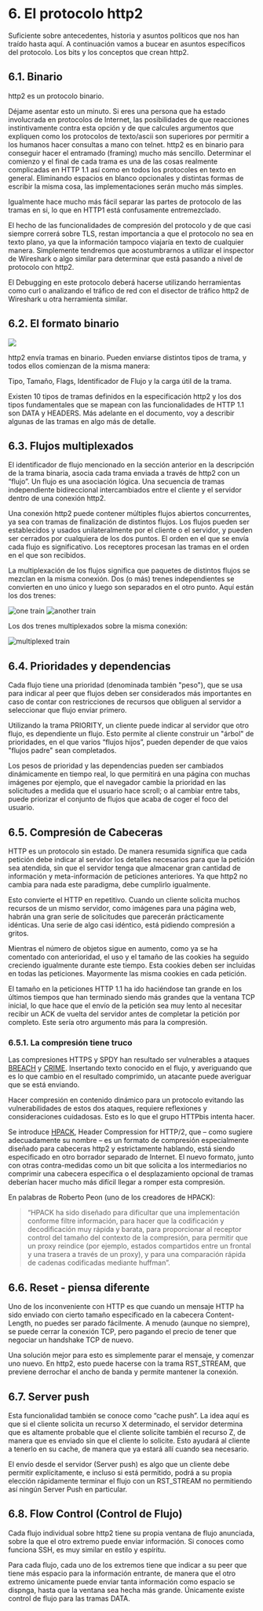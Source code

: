 # 6. El protocolo http2

Suficiente sobre antecedentes, historia y asuntos políticos que nos han traído hasta aquí. A continuación vamos a bucear en asuntos específicos del protocolo. Los bits y los conceptos que crean http2.

## 6.1. Binario

http2 es un protocolo binario.

Déjame asentar esto un minuto. Si eres una persona que ha estado involucrada en protocolos de Internet, las posibilidades de que reacciones instintivamente contra esta opción y de que calcules argumentos que expliquen como los protocolos de texto/ascii son superiores por permitir a los humanos hacer consultas a mano con telnet. http2 es en binario para conseguir hacer el entramado \(framing\) mucho más sencillo. Determinar el comienzo y el final de cada trama es una de las cosas realmente complicadas en HTTP 1.1 así como en todos los protocoles en texto en general. Eliminando espacios en blanco opcionales y distintas formas de escribir la misma cosa, las implementaciones serán mucho más simples.

Igualmente hace mucho más fácil separar las partes de protocolo de las tramas en si, lo que en HTTP1 está confusamente entremezclado.

El hecho de las funcionalidades de compresión del protocolo y de que casi siempre correrá sobre TLS, restan importancia a que el protocolo no sea en texto plano, ya que la información tampoco viajaría en texto de cualquier manera. Simplemente tendremos que acostumbrarnos a utilizar el inspector de Wireshark o algo similar para determinar que está pasando a nivel de protocolo con http2.

El Debugging en este protocolo deberá hacerse utilizando herramientas como curl o analizando el tráfico de red con el disector de tráfico http2 de Wireshark u otra herramienta similar.

## 6.2. El formato binario

![](https://raw.githubusercontent.com/bagder/http2-explained/master/images/frame-layout.png)

http2 envía tramas en binario. Pueden enviarse distintos tipos de trama, y todos ellos comienzan de la misma manera:

Tipo, Tamaño, Flags, Identificador de Flujo y la carga útil de la trama.

Existen 10 tipos de tramas definidos en la especificación http2 y los dos tipos fundamentales que se mapean con las funcionalidades de HTTP 1.1 son DATA y HEADERS. Más adelante en el documento, voy a describir algunas de las tramas en algo más de detalle.

## 6.3. Flujos multiplexados

El identificador de flujo mencionado en la sección anterior en la descripción de la trama binaria, asocia cada trama enviada a través de http2 con un “flujo”. Un flujo es una asociación lógica. Una secuencia de tramas independiente bidireccional intercambiados entre el cliente y el servidor dentro de una conexión http2.

Una conexión http2 puede contener múltiples flujos abiertos concurrentes, ya sea con tramas de finalización de distintos flujos. Los flujos pueden ser establecidos y usados unilateralmente por el cliente o el servidor, y pueden ser cerrados por cualquiera de los dos puntos. El orden en el que se envía cada flujo es significativo. Los receptores procesan las tramas en el orden en el que son recibidos.

La multiplexación de los flujos significa que paquetes de distintos flujos se mezclan en la misma conexión. Dos \(o más\) trenes independientes se convierten en uno único y luego son separados en el otro punto. Aquí están los dos trenes:

![one train](https://raw.githubusercontent.com/bagder/http2-explained/master/images/train-justin.jpg) ![another train](https://raw.githubusercontent.com/bagder/http2-explained/master/images/train-ikea.jpg)

Los dos trenes multiplexados sobre la misma conexión:

![multiplexed train](https://raw.githubusercontent.com/bagder/http2-explained/master/images/train-multiplexed.jpg)

## 6.4. Prioridades y dependencias

Cada flujo tiene una prioridad \(denominada también "peso"\), que se usa para indicar al peer que flujos deben ser considerados más importantes en caso de contar con restricciones de recursos que obliguen al servidor a seleccionar que flujo enviar primero.

Utilizando la trama PRIORITY, un cliente puede indicar al servidor que otro flujo, es dependiente un flujo. Esto permite al cliente construir un "árbol" de prioridades, en el que varios “flujos hijos”, pueden depender de que vaios "flujos padre" sean completados.

Los pesos de prioridad y las dependencias pueden ser cambiados dinámicamente en tiempo real, lo que permitirá en una página con muchas imágenes por ejemplo, que el navegador cambie la prioridad en las solicitudes a medida que el usuario hace scroll; o al cambiar entre tabs, puede priorizar el conjunto de flujos que acaba de coger el foco del usuario.

## 6.5. Compresión de Cabeceras

HTTP es un protocolo sin estado. De manera resumida significa que cada petición debe indicar al servidor los detalles necesarios para que la petición sea atendida, sin que el servidor tenga que almacenar gran cantidad de información y meta-información de peticiones anteriores. Ya que http2 no cambia para nada este paradigma, debe cumplirlo igualmente.

Esto convierte el HTTP en repetitivo. Cuando un cliente solicita muchos recursos de un mismo servidor, como imágenes para una página web, habrán una gran serie de solicitudes que parecerán prácticamente idénticas. Una serie de algo casi idéntico, está pidiendo compresión a gritos.

Mientras el número de objetos sigue en aumento, como ya se ha comentado con anterioridad, el uso y el tamaño de las cookies ha seguido creciendo igualmente durante este tiempo. Esta cookies deben ser incluidas en todas las peticiones. Mayormente las misma cookies en cada petición.

El tamaño en la peticiones HTTP 1.1 ha ido haciéndose tan grande en los últimos tiempos que han terminado siendo más grandes que la ventana TCP inicial, lo que hace que el envío de la petición sea muy lento al necesitar recibir un ACK de vuelta del servidor antes de completar la petición por completo. Este sería otro argumento más para la compresión.

### 6.5.1. La compresión tiene truco

Las compresiones HTTPS y SPDY han resultado ser vulnerables a ataques [BREACH](https://en.wikipedia.org/wiki/BREACH_%28security_exploit%29) y [CRIME](https://en.wikipedia.org/wiki/CRIME). Insertando texto conocido en el flujo, y averiguando que es lo que cambio en el resultado comprimido, un atacante puede averiguar que se está enviando.

Hacer compresión en contenido dinámico para un protocolo evitando las vulnerabilidades de estos dos ataques, requiere reflexiones y consideraciones cuidadosas. Esto es lo que el grupo HTTPbis intenta hacer.

Se introduce [HPACK](https://www.rfc-editor.org/rfc/rfc7541.txt), Header Compression for HTTP/2, que – como sugiere adecuadamente su nombre – es un formato de compresión especialmente diseñado para cabeceras http2 y estrictamente hablando, está siendo especificado en otro borrador separado de Internet. El nuevo formato, junto con otras contra-medidas como un bit que solicita a los intermediarios no comprimir una cabecera específica o el desplazamiento opcional de tramas deberían hacer mucho más difícil llegar a romper esta compresión.

En palabras de Roberto Peon \(uno de los creadores de HPACK\):

> “HPACK ha sido diseñado para dificultar que una implementación conforme filtre información, para hacer que la codificación y decodificación muy rápida y barata, para proporcionar al receptor control del tamaño del contexto de la compresión, para permitir que un proxy reindice \(por ejemplo, estados compartidos entre un frontal y una trasera a través de un proxy\), y para una comparación rápida de cadenas codificadas mediante huffman”.

## 6.6. Reset - piensa diferente

Uno de los inconveniente con HTTP es que cuando un mensaje HTTP ha sido enviado con cierto tamaño especificado en la cabecera Content-Length, no puedes ser parado fácilmente. A menudo \(aunque no siempre\), se puede cerrar la conexión TCP, pero pagando el precio de tener que negociar un handshake TCP de nuevo.

Una solución mejor para esto es simplemente parar el mensaje, y comenzar uno nuevo. En http2, esto puede hacerse con la trama RST\_STREAM, que previene derrochar el ancho de banda y permite mantener la conexión.

## 6.7. Server push

Esta funcionalidad también se conoce como “cache push”. La idea aquí es que si el cliente solicita un recurso X determinado, el servidor determina que es altamente probable que el cliente solicite también el recurso Z, de manera que es enviado sin que el cliente lo solicite. Esto ayudará al cliente a tenerlo en su cache, de manera que ya estará allí cuando sea necesario.

El envío desde el servidor \(Server push\) es algo que un cliente debe permitir explícitamente, e incluso si está permitido, podrá a su propia elección rápidamente terminar el flujo con un RST\_STREAM no permitiendo así ningún Server Push en particular.

## 6.8. Flow Control \(Control de Flujo\)

Cada flujo individual sobre http2 tiene su propia ventana de flujo anunciada, sobre la que el otro extremo puede enviar información. Si conoces como funciona SSH, es muy similar en estilo y espíritu.

Para cada flujo, cada uno de los extremos tiene que indicar a su peer que tiene más espacio para la información entrante, de manera que el otro extremo únicamente puede enviar tanta información como espacio se dispnga, hasta que la ventana sea hecha más grande. Únicamente existe control de flujo para las tramas DATA.

